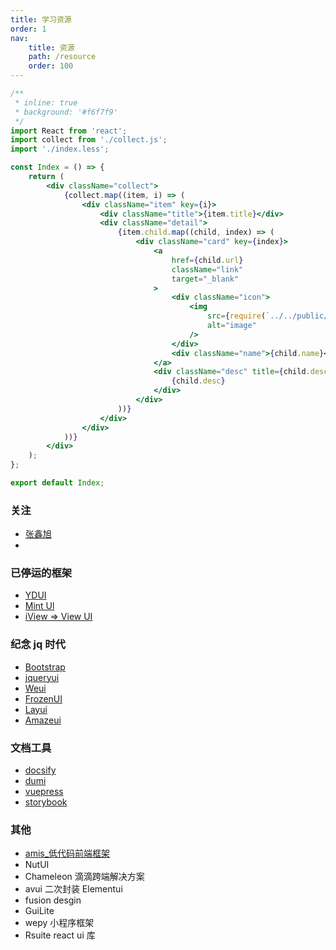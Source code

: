 ```yaml
---
title: 学习资源
order: 1
nav:
    title: 资源
    path: /resource
    order: 100
---
```


```jsx
/**
 * inline: true
 * background: '#f6f7f9'
 */
import React from 'react';
import collect from './collect.js';
import './index.less';

const Index = () => {
    return (
        <div className="collect">
            {collect.map((item, i) => (
                <div className="item" key={i}>
                    <div className="title">{item.title}</div>
                    <div className="detail">
                        {item.child.map((child, index) => (
                            <div className="card" key={index}>
                                <a
                                    href={child.url}
                                    className="link"
                                    target="_blank"
                                >
                                    <div className="icon">
                                        <img
                                            src={require(`../../public/img/collect/${child.icon}`)}
                                            alt="image"
                                        />
                                    </div>
                                    <div className="name">{child.name}</div>
                                </a>
                                <div className="desc" title={child.desc}>
                                    {child.desc}
                                </div>
                            </div>
                        ))}
                    </div>
                </div>
            ))}
        </div>
    );
};

export default Index;
```

### 关注

-   [张鑫旭](https://www.zhangxinxu.com/)
-

### 已停运的框架

-   [YDUI](http://vue.ydui.org/)
-   [Mint Ul](http://mint-ui.github.io/#!/zh-cn)
-   [iView => View UI](https://github.com/view-design/ViewUI)

### 纪念 jq 时代

-   [Bootstrap](https://www.bootcss.com/)
-   [jqueryui](http://jqueryui.com/)
-   [Weui](https://github.com/weui/weui)
-   [FrozenUI](https://github.com/frozenui/frozenui)
-   [Layui](https://www.layui.com/)
-   [Amazeui](https://github.com/amazeui/amazeui)

### 文档工具

-   [docsify](https://docsify.js.org/)
-   [dumi](https://d.umijs.org/zh-CN)
-   [vuepress](https://vuepress.vuejs.org/zh/)
-   [storybook](https://storybook.js.org/)

### 其他

-   [amis\_低代码前端框架](https://baidu.github.io/amis/zh-CN/docs/index)
-   NutUI
-   Chameleon 滴滴跨端解决方案
-   avui 二次封装 Elementui
-   fusion desgin
-   GuiLite
-   wepy 小程序框架
-   Rsuite react ui 库

